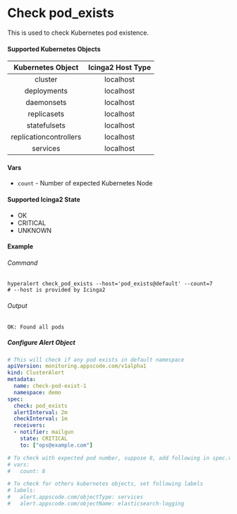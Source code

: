 # Check pod_exists

This is used to check Kubernetes pod existence.

#### Supported Kubernetes Objects

| Kubernetes Object      | Icinga2 Host Type |
| :---:                  | :---:             |
| cluster                | localhost         |
| deployments            | localhost         |
| daemonsets             | localhost         |
| replicasets            | localhost         |
| statefulsets           | localhost         |
| replicationcontrollers | localhost         |
| services               | localhost         |

#### Vars

* `count` - Number of expected Kubernetes Node


#### Supported Icinga2 State

* OK
* CRITICAL
* UNKNOWN

#### Example
###### Command
```console
hyperalert check_pod_exists --host='pod_exists@default' --count=7
# --host is provided by Icinga2
```
###### Output
```
OK: Found all pods
```

##### Configure Alert Object
```yaml
# This will check if any pod exists in default namespace
apiVersion: monitoring.appscode.com/v1alpha1
kind: ClusterAlert
metadata:
  name: check-pod-exist-1
  namespace: demo
spec:
  check: pod_exists
  alertInterval: 2m
  checkInterval: 1m
  receivers:
  - notifier: mailgun
    state: CRITICAL
    to: ["ops@example.com"]

# To check with expected pod number, suppose 8, add following in spec.vars
# vars:
#   count: 8

# To check for others kubernetes objects, set following labels
# labels:
#   alert.appscode.com/objectType: services
#   alert.appscode.com/objectName: elasticsearch-logging
```
